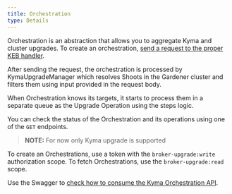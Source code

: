 ```yaml
---
title: Orchestration
type: Details
---
```


Orchestration is an abstraction that allows you to aggregate Kyma and cluster upgrades. To create an orchestration, [send a request to the proper KEB handler](#tutorials-upgrade-kyma-runtime-using-keb).

After sending the request, the orchestration is processed by KymaUpgradeManager which resolves Shoots in the Gardener cluster and filters them using input provided in the request body.

When Orchestration knows its targets, it starts to process them in a separate queue as the Upgrade Operation using the steps logic. 

You can check the status of the Orchestration and its operations using one of the `GET` endpoints.

>**NOTE:** For now only Kyma upgrade is supported

To create an Orchestrations, use a token with the `broker-upgrade:write` authorization scope. To fetch Orchestrations, use the `broker-upgrade:read` scope.

Use the Swagger to [check how to consume the Kyma Orchestration API](https://app.swaggerhub.com/apis/kempski/kyma-orchestration_api/0.1).
